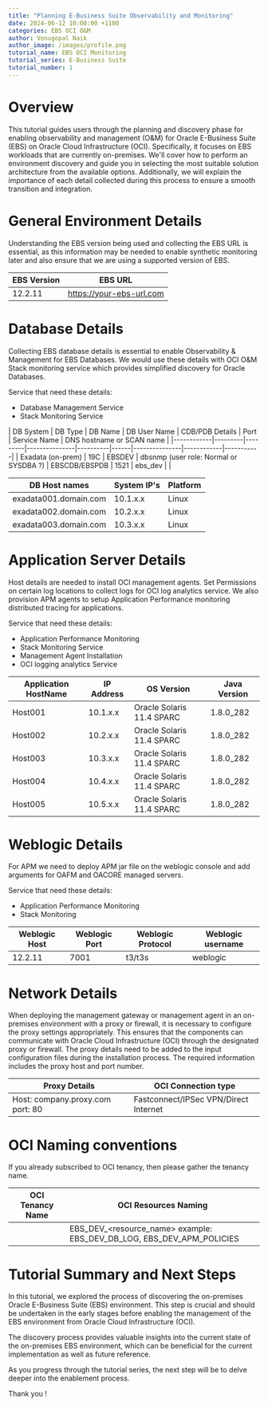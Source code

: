 ```yaml
---
title: "Planning E-Business Suite Observability and Monitoring"
date: 2024-06-12 10:00:00 +1100
categories: EBS OCI O&M
author: Venugopal Naik
author_image: /images/profile.png
tutorial_name: EBS OCI Monitoring
tutorial_series: E-Business Suite
tutorial_number: 1
---
```

# Overview

This tutorial guides users through the planning and discovery phase for enabling observability and management (O&M) for Oracle E-Business Suite (EBS) on Oracle Cloud Infrastructure (OCI). Specifically, it focuses on EBS workloads that are currently on-premises. We'll cover how to perform an environment discovery and guide you in selecting the most suitable solution architecture from the available options. Additionally, we will explain the importance of each detail collected during this process to ensure a smooth transition and integration.


# General Environment Details

Understanding the EBS version being used and collecting the EBS URL is essential, as this information may be needed to enable synthetic monitoring later and also ensure that we are using
a supported version of EBS.
  	 	 
| EBS Version | EBS URL | 
|---------------|-------------|
| 12.2.11 | https://your-ebs-url.com  | 


# Database Details	 

Collecting EBS database details is essential to enable Observability & Management for EBS Databases. We would use these details with OCI O&M Stack monitoring service which provides simplified discovery for Oracle Databases. 

Service that need these details:
- Database Management Service
- Stack Monitoring Service

| DB System | DB Type | DB Name | DB User Name | CDB/PDB Details | Port | Service Name | DNS hostname or SCAN name | 
|------------|---------|---------|---------------|----------|------|---------------|------------|-----------|
| Exadata (on-prem) | 19C | EBSDEV | dbsnmp (user role: Normal or SYSDBA ?) | EBSCDB/EBSPDB | 1521 | ebs_dev |  |       

| DB Host names | System IP's | Platform |
|--------------|------------|-------------|
| exadata001.domain.com | 10.1.x.x | Linux |
| exadata002.domain.com | 10.2.x.x | Linux |
| exadata003.domain.com | 10.3.x.x | Linux |

# Application Server Details

Host details are needed to install OCI management agents. Set Permissions on certain log locations
to collect logs for OCI log analytics service.
We also provision APM agents to setup Application Performance monitoring distributed tracing
for applications.

Service that need these details:
- Application Performance Monitoring
- Stack Monitoring Service
- Management Agent Installation
- OCI logging analytics Service

| Application HostName |	IP Address	| OS Version |	Java Version |
|------------------------|---------------|------------|---------------|
 | Host001 |	10.1.x.x	| Oracle Solaris 11.4 SPARC |	1.8.0_282 |
 | Host002 |	10.2.x.x	| Oracle Solaris 11.4 SPARC	| 1.8.0_282 |
 | Host003 |	10.3.x.x	| Oracle Solaris 11.4 SPARC	| 1.8.0_282 |
 | Host004 |	10.4.x.x	| Oracle Solaris 11.4 SPARC	| 1.8.0_282 |
 | Host005 |	10.5.x.x	| Oracle Solaris 11.4 SPARC	| 1.8.0_282 |

# Weblogic Details

For APM we need to deploy APM jar file on the weblogic console and add arguments for
OAFM and OACORE managed servers.

Service that need these details:
- Application Performance Monitoring
- Stack Monitoring 

| Weblogic Host | Weblogic Port | Weblogic Protocol | Weblogic username |
|---------------|-------------|---------------|-------------|
| 12.2.11 | 7001               | t3/t3s           | weblogic |

# Network Details

When deploying the management gateway or management agent in an on-premises environment with a proxy or firewall, it is necessary to configure the proxy settings appropriately. This ensures that the components can communicate with Oracle Cloud Infrastructure (OCI) through the designated proxy or firewall. The proxy details need to be added to the input configuration files during the installation process. The required information includes the proxy host and port number. 


| Proxy Details | OCI Connection type |
|---------------|---------------------|
| Host: company.proxy.com port: 80 | Fastconnect/IPSec VPN/Direct Internet |

# OCI Naming conventions

If you already subscribed to OCI tenancy, then please gather the tenancy name.

| OCI Tenancy Name | OCI Resources Naming |
|---------------|---------------------|
| <your-tenancy-name> | EBS_DEV_<resource_name> example: EBS_DEV_DB_LOG, EBS_DEV_APM_POLICIES |

# Tutorial Summary and Next Steps

In this tutorial, we explored the process of discovering the on-premises Oracle E-Business Suite (EBS) environment. This step is crucial and should be undertaken in the early stages before enabling the management of the EBS environment from Oracle Cloud Infrastructure (OCI).

The discovery process provides valuable insights into the current state of the on-premises EBS environment, which can be beneficial for the current implementation as well as future reference. 

As you progress through the tutorial series, the next step will be to delve deeper into the enablement process. 

Thank you !

